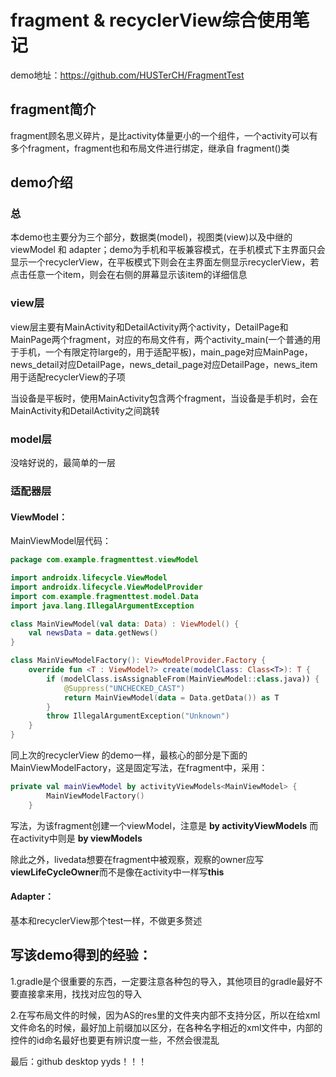 # fragment  & recyclerView综合使用笔记

demo地址：https://github.com/HUSTerCH/FragmentTest

## fragment简介

​	fragment顾名思义碎片，是比activity体量更小的一个组件，一个activity可以有多个fragment，fragment也和布局文件进行绑定，继承自 fragment()类

## demo介绍

### 总

​	本demo也主要分为三个部分，数据类(model)，视图类(view)以及中继的viewModel 和 adapter；demo为手机和平板兼容模式，在手机模式下主界面只会显示一个recyclerView，在平板模式下则会在主界面左侧显示recyclerView，若点击任意一个item，则会在右侧的屏幕显示该item的详细信息

### view层

​	view层主要有MainActivity和DetailActivity两个activity，DetailPage和MainPage两个fragment，对应的布局文件有，两个activity_main(一个普通的用于手机，一个有限定符large的，用于适配平板)，main_page对应MainPage，news_detail对应DetailPage，news_detail_page对应DetailPage，news_item用于适配recyclerView的子项

当设备是平板时，使用MainActivity包含两个fragment，当设备是手机时，会在MainActivity和DetailActivity之间跳转

### 	model层

没啥好说的，最简单的一层

### 适配器层

#### ViewModel：

MainViewModel层代码：

```kotlin
package com.example.fragmenttest.viewModel

import androidx.lifecycle.ViewModel
import androidx.lifecycle.ViewModelProvider
import com.example.fragmenttest.model.Data
import java.lang.IllegalArgumentException

class MainViewModel(val data: Data) : ViewModel() {
    val newsData = data.getNews()
}

class MainViewModelFactory(): ViewModelProvider.Factory {
    override fun <T : ViewModel?> create(modelClass: Class<T>): T {
        if (modelClass.isAssignableFrom(MainViewModel::class.java)) {
            @Suppress("UNCHECKED_CAST")
            return MainViewModel(data = Data.getData()) as T
        }
        throw IllegalArgumentException("Unknown")
    }
}
```

同上次的recyclerView 的demo一样，最核心的部分是下面的MainViewModelFactory，这是固定写法，在fragment中，采用：

```kotlin
private val mainViewModel by activityViewModels<MainViewModel> {
        MainViewModelFactory()
    }
```

写法，为该fragment创建一个viewModel，注意是 **by activityViewModels** 而在activity中则是 **by viewModels** 

除此之外，livedata想要在fragment中被观察，观察的owner应写 **viewLifeCycleOwner**而不是像在activity中一样写**this** 

#### Adapter：

基本和recyclerView那个test一样，不做更多赘述

## 写该demo得到的经验：

1.gradle是个很重要的东西，一定要注意各种包的导入，其他项目的gradle最好不要直接拿来用，找找对应包的导入

2.在写布局文件的时候，因为AS的res里的文件夹内部不支持分区，所以在给xml文件命名的时候，最好加上前缀加以区分，在各种名字相近的xml文件中，内部的控件的id命名最好也要更有辨识度一些，不然会很混乱

最后：github desktop yyds！！！